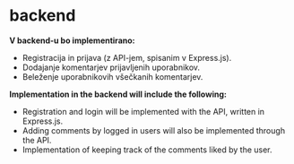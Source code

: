 # backend

**V backend-u bo implementirano:**<br>
- Registracija in prijava (z API-jem, spisanim v Express.js).<br> 
- Dodajanje komentarjev prijavljenih uporabnikov.
- Beleženje uporabnikovih všečkanih komentarjev.

**Implementation in the backend will include the following:**<br>
- Registration and login will be implemented with the API, written in Express.js.<br>
- Adding comments by logged in users will also be implemented through the API.<br>
- Implementation of keeping track of the comments liked by the user.
